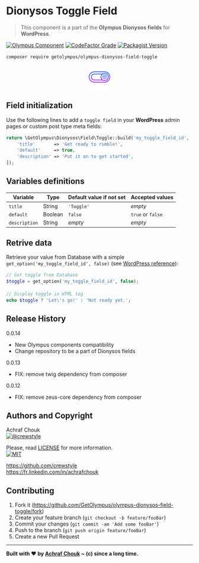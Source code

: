 # Dionysos Toggle Field
> This component is a part of the **Olympus Dionysos fields** for **WordPress**.

[![Olympus Component][olympus-image]][olympus-url]
[![CodeFactor Grade][codefactor-image]][codefactor-url]
[![Packagist Version][packagist-image]][packagist-url]

```sh
composer require getolympus/olympus-dionysos-field-toggle
```

<p align="center">
    <img src="https://github.com/GetOlympus/olympus-dionysos-field-toggle/blob/master/assets/field-toggle-64.png" />
</p>

## Field initialization

Use the following lines to add a `toggle field` in your **WordPress** admin pages or custom post type meta fields:

```php
return \GetOlympus\Dionysos\Field\Toggle::build('my_toggle_field_id', [
    'title'       => 'Get ready to rumble!',
    'default'     => true,
    'description' => 'Put it on to get started',
]);
```

## Variables definitions

| Variable      | Type    | Default value if not set | Accepted values |
| ------------- | ------- | ------------------------ | --------------- |
| `title`       | String  | `'Toggle'` | *empty* |
| `default`     | Boolean | `false` | `true` or `false` |
| `description` | String  | *empty* | *empty* |

## Retrive data

Retrieve your value from Database with a simple `get_option('my_toggle_field_id', false)` (see [WordPress reference][getoption-url]):

```php
// Get toggle from Database
$toggle = get_option('my_toggle_field_id', false);

// Display toggle in HTML tag
echo $toggle ? 'Let\'s go!' : 'Not ready yet.';
```

## Release History

0.0.14
- New Olympus components compatibility
- Change repository to be a part of Dionysos fields

0.0.13
- FIX: remove twig dependency from composer

0.0.12
- FIX: remove zeus-core dependency from composer

## Authors and Copyright

Achraf Chouk  
[![@crewstyle][twitter-image]][twitter-url]

Please, read [LICENSE][license-blob] for more information.  
[![MIT][license-image]][license-url]

<https://github.com/crewstyle>  
<https://fr.linkedin.com/in/achrafchouk>

## Contributing

1. Fork it (<https://github.com/GetOlympus/olympus-dionysos-field-toggle/fork>)
2. Create your feature branch (`git checkout -b feature/fooBar`)
3. Commit your changes (`git commit -am 'Add some fooBar'`)
4. Push to the branch (`git push origin feature/fooBar`)
5. Create a new Pull Request

---

**Built with ♥ by [Achraf Chouk](https://github.com/crewstyle "Achraf Chouk") ~ (c) since a long time.**

<!-- links & imgs dfn's -->
[olympus-image]: https://img.shields.io/badge/for-Olympus-44cc11.svg?style=flat-square
[olympus-url]: https://github.com/GetOlympus
[codefactor-image]: https://www.codefactor.io/repository/github/GetOlympus/olympus-dionysos-field-toggle/badge?style=flat-square
[codefactor-url]: https://www.codefactor.io/repository/github/getolympus/olympus-dionysos-field-toggle
[getoption-url]: https://developer.wordpress.org/reference/functions/get_option/
[license-blob]: https://github.com/GetOlympus/olympus-dionysos-field-toggle/blob/master/LICENSE
[license-image]: https://img.shields.io/badge/license-MIT_License-blue.svg?style=flat-square
[license-url]: http://opensource.org/licenses/MIT
[packagist-image]: https://img.shields.io/packagist/v/getolympus/olympus-dionysos-field-toggle.svg?style=flat-square
[packagist-url]: https://packagist.org/packages/getolympus/olympus-dionysos-field-toggle
[twitter-image]: https://img.shields.io/badge/crewstyle-blue.svg?style=social&logo=twitter
[twitter-url]: https://twitter.com/crewstyle
